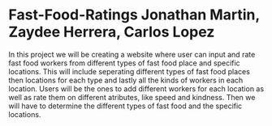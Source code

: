 # Fast-Food-Ratings Jonathan Martin, Zaydee Herrera, Carlos Lopez
  In this project we will be creating a website where user can input and rate fast food workers from different types of fast food place and specific locations. This will include seperating different types of fast food places then locations for each type and lastly all the kinds of workers in each location. Users will be the ones to add different workers for each location as well as rate them on different atributes, like speed and kindness. Then we will have to determine the different types of fast food and the specific locations.
